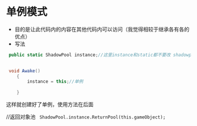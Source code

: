 # 单例模式

+ 目的是让此代码内的内容在其他代码内可以访问（我觉得相较于继承各有各的优点）
+ 写法

```c#
 public static ShadowPool instance;//这里instance和static都不要改 shadowpool为脚本名
 

 void Awake()
    {
        instance = this;//单例
       
    }
```

这样就创建好了单例，使用方法在后面

 //返回对象池
           ` ShadowPool.instance.ReturnPool(this.gameObject);`

